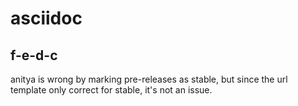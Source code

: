 # asciidoc

## f-e-d-c
anitya is wrong by marking pre-releases as stable, but since the url template only correct for stable, it's not an issue.
